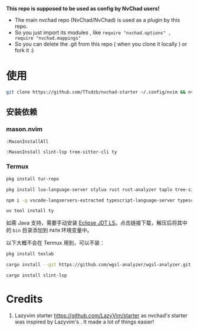 **This repo is supposed to be used as config by NvChad users!**

- The main nvchad repo (NvChad/NvChad) is used as a plugin by this repo.
- So you just import its modules , like `require "nvchad.options" , require "nvchad.mappings"`
- So you can delete the .git from this repo ( when you clone it locally ) or fork it :)

# 使用

```sh
git clone https://github.com/TTsdzb/nvchad-starter ~/.config/nvim && nvim
```

## 安装依赖

### mason.nvim

```
:MasonInstallAll
```

```
:MasonInstall slint-lsp tree-sitter-cli ty
```

### Termux

```sh
pkg install tur-repo
```

```sh
pkg install lua-language-server stylua rust rust-analyzer taplo tree-sitter unzip uv zip
```

```sh
npm i -g vscode-langservers-extracted typescript-language-server typescript bash-language-server yaml-language-server prettier
```

```sh
uv tool install ty
```

如需 Java 支持，需要手动安装 [Eclipse JDT LS](http://download.eclipse.org/jdtls/snapshots/?d)。点击链接下载，解压后将其中的 `bin` 目录添加到 `PATH` 环境变量中。

以下大概不会在 Termux 用到，可以不装：

```sh
pkg install texlab
```

```sh
cargo install --git https://github.com/wgsl-analyzer/wgsl-analyzer.git wgsl_analyzer
```

```sh
cargo install slint-lsp
```

# Credits

1. Lazyvim starter <https://github.com/LazyVim/starter> as nvchad's starter was inspired by Lazyvim's . It made a lot of things easier!
